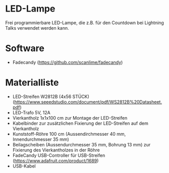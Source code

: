 # LED-Lampe
Frei programmierbare LED-Lampe, die z.B. für den Countdown bei Lightning Talks verwendet werden kann.

# Software

* Fadecandy (https://github.com/scanlime/fadecandy)

# Materialliste

* LED-Streifen W2812B (4x56 STÜCK) (https://www.seeedstudio.com/document/pdf/WS2812B%20Datasheet.pdf)
* LED-Trafo 5V, 12A
* Vierkantholz 1x1x100 cm zur Montage der LED-Streifen
* Kabelbinder zur zusätzlichen Fixierung der LED-Streifen auf dem Vierkantholz
* Kunststoff-Röhre 100 cm (Aussendirchmesser 40 mm, Innendurchmesser 35 mm)
* Beilagscheiben (Aussendurchmesser 35 mm, Bohrung 13 mm) zur Fixierung des Vierkantholzes in der Röhre
* FadeCandy USB-Controller für USB-Streifen (https://www.adafruit.com/product/1689)
* USB-Kabel
